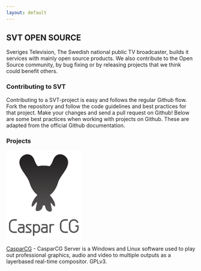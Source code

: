 ```yaml
---
layout: default
---
```



## SVT OPEN SOURCE

Sveriges Television, The Swedish national public TV broadcaster, builds it services with mainly open source products. We also contribute to the Open Source community, by bug fixing or by releasing projects that we think could benefit others.

### Contributing to SVT

Contributing to a SVT-project is easy and follows the regular Github flow. Fork the repository and follow the code guidelines and best practices for that project. Make your changes and send a pull request on Github! Below are some best practices when working with projects on Github. These are adapted from the official Github documentation. 

### Projects

<img src="/assets/img/casparlogo.png" alt="alt text" width="200" />

[CasparCG](https://www.casparcg.com/) - CasparCG Server is a Windows and Linux software used to play out professional graphics, audio and video to multiple outputs as a layerbased real-time compositor. GPLv3.
 
